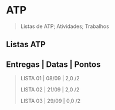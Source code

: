 # ATP
> Listas de ATP;
> Atividades;
> Trabalhos

Listas ATP
----------------------------------------
Entregas          | Datas     | Pontos
----------------------------------------
> LISTA 01        | 08/09     | 2,0 /2
>
> LISTA 02        | 21/09     | 2,0 /2
>
> LISTA 03        | 29/09     | 0,0 /2
